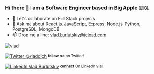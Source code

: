 ### Hi there 👋 I am a Software Engineer based in Big Apple 🇺🇸.

- 👯 Let's collaborate on Full Stack projects
- 💬 Ask me about React.js, JavaScript, Express, Node.js, Python, PostgreSQL, MongoDB
- 📫 Drop me a line: vlad.burlutskiy@icloud.com

<div align="left">
    <p><img src="https://komarev.com/ghpvc/?username=nezlobnaya&color=green&style=plastic&label=PROFILE+VIEWS" alt="vlad" /> </p>
    <p><a href="https://twitter.com/Vladdich/"><img alt="Twitter @vladdich" align="center" src="https://img.shields.io/badge/-@vladdich-gray.svg?colorA=6A788D&colorB=1da1f2&style=for-the-badge" /></a>&nbsp;<small><strong>follow me</strong> on Twitter! </small></p>
    <p><a href="https://www.linkedin.com/in/vladburlutsky/"><img alt="LinkedIn Vlad Burlutskiy" align="center" src="https://img.shields.io/badge/LINKEDIN-gray.svg?colorA=6A788D&colorB=6A788D&style=for-the-badge" /></a>&nbsp;<small><strong>connect</strong> On LinkedIn y'all</small></p>
</div>
